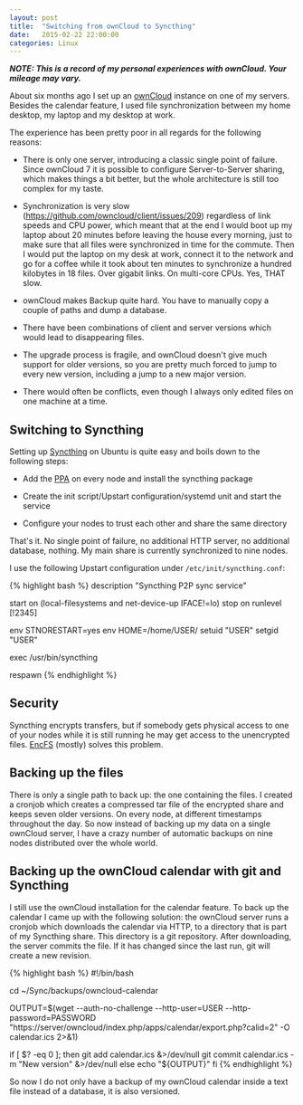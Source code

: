 ```yaml
---
layout: post
title:  "Switching from ownCloud to Syncthing"
date:   2015-02-22 22:00:00
categories: Linux
---
```


***NOTE: This is a record of my personal experiences with ownCloud. Your mileage may vary.***

About six months ago I set up an [ownCloud][owncloud] instance on one of my servers. Besides the calendar feature, I used file synchronization between my home desktop, my laptop and my desktop at work.

The experience has been pretty poor in all regards for the following reasons:

- There is only one server, introducing a classic single point of failure. Since ownCloud 7 it is possible to configure Server-to-Server sharing, which makes things a bit better, but the whole architecture is still too complex for my taste.

- Synchronization is very slow (https://github.com/owncloud/client/issues/209) regardless of link speeds and CPU power, which meant that at the end I would boot up my laptop about 20 minutes before leaving the house every morning, just to make sure that all files were synchronized in time for the commute. Then I would put the laptop on my desk at work, connect it to the network and go for a coffee while it took about ten minutes to synchronize a hundred kilobytes in 18 files. Over gigabit links. On multi-core CPUs. Yes, THAT slow.

- ownCloud makes Backup quite hard. You have to manually copy a couple of paths and dump a database.

- There have been combinations of client and server versions which would lead to disappearing files.

- The upgrade process is fragile, and ownCloud doesn't give much support for older versions, so you are pretty much forced to jump to every new version, including a jump to a new major version.

- There would often be conflicts, even though I always only edited files on one machine at a time.




## Switching to Syncthing

Setting up [Syncthing][syncthing] on Ubuntu is quite easy and boils down to the following steps:

* Add the [PPA][syncthing-ppa] on every node and install the syncthing package

* Create the init script/Upstart configuration/systemd unit and start the service

* Configure your nodes to trust each other and share the same directory

That's it. No single point of failure, no additional HTTP server, no additional database, nothing. My main share is currently synchronized to nine nodes.

I use the following Upstart configuration under `/etc/init/syncthing.conf`:

{% highlight bash %}
description "Syncthing P2P sync service"

start on (local-filesystems and net-device-up IFACE!=lo)
stop on runlevel [!2345]

env STNORESTART=yes
env HOME=/home/USER/
setuid "USER"
setgid "USER"

exec /usr/bin/syncthing

respawn
{% endhighlight %}




## Security

Syncthing encrypts transfers, but if somebody gets physical access to one of your nodes while it is still running he may get access to the unencrypted files. [EncFS][encfs] (mostly) solves this problem.




## Backing up the files

There is only a single path to back up: the one containing the files. I created a cronjob which creates a compressed tar file of the encrypted share and keeps seven older versions. On every node, at different timestamps throughout the day. So now instead of backing up my data on a single ownCloud server, I have a crazy number of automatic backups on nine nodes distributed over the whole world.




## Backing up the ownCloud calendar with git and Syncthing

I still use the ownCloud installation for the calendar feature. To back up the calendar I came up with the following solution: the ownCloud server runs a cronjob which downloads the calendar via HTTP, to a directory that is part of my Syncthing share. This directory is a git repository. After downloading, the server commits the file. If it has changed since the last run, git will create a new revision.

{% highlight bash %}
#!/bin/bash

cd ~/Sync/backups/owncloud-calendar

OUTPUT=$(wget --auth-no-challenge --http-user=USER --http-password=PASSWORD "https://server/owncloud/index.php/apps/calendar/export.php?calid=2" -O calendar.ics 2>&1)

if [ $? -eq 0 ]; then
        git add calendar.ics &>/dev/null
        git commit calendar.ics -m "New version" &>/dev/null
else
        echo "${OUTPUT}"
fi
{% endhighlight %}

So now I do not only have a backup of my ownCloud calendar inside a text file instead of a database, it is also versioned.




[syncthing]: http://syncthing.net/
[syncthing-ppa]: https://launchpad.net/~ytvwld/+archive/ubuntu/syncthing

[owncloud]: https://owncloud.org/

[encfs]: https://vgough.github.io/encfs/